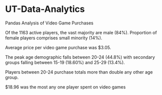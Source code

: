 # UT-Data-Analytics

Pandas Analysis of Video Game Purchases

Of the 1163 active players, the vast majority are male (84%). Proportion of female players comprises small minority (14%).

Average price per video game purchase was $3.05.

The peak age demographic falls between 20-24 (44.8%) with secondary groups falling between 15-19 (18.60%) and 25-29 (13.4%).

Players between 20-24 purchase totals more than double any other age group.

$18.96 was the most any one player spent on video games


